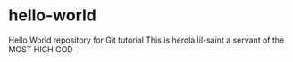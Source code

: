 # hello-world
Hello World repository for Git tutorial
This is herola lil-saint a servant of the MOST HIGH GOD
